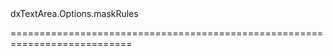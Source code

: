 <!--id-->dxTextArea.Options.maskRules<!--/id-->
<!--merge--><!--/merge-->
<!--hidden--><!--/hidden-->
===========================================================================
